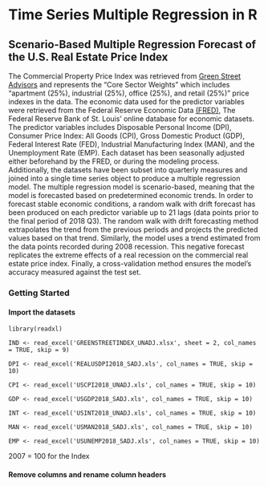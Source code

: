 # Time Series Multiple Regression in R
## Scenario-Based Multiple Regression Forecast of the U.S. Real Estate Price Index
The Commercial Property Price Index was retrieved from [Green Street Advisors](https://www.greenstreetadvisors.com/insights/CPPI) and represents the “Core Sector Weights” which includes “apartment (25%), industrial (25%), office (25%), and retail (25%)” price indexes in the data. The economic data used for the predictor variables were retrieved from the Federal Reserve Economic Data [(FRED)]( https://fred.stlouisfed.org/), The Federal Reserve Bank of St. Louis’ online database for economic datasets. The predictor variables includes Disposable Personal Income (DPI), Consumer Price Index: All Goods (CPI), Gross Domestic Product (GDP), Federal Interest Rate (FED), Industrial Manufacturing Index (MAN), and the Unemployment Rate (EMP). Each dataset has been seasonally adjusted either beforehand by the FRED, or during the modeling process. Additionally, the datasets have been subset into quarterly measures and joined into a single time series object to produce a multiple regression model. The multiple regression model is scenario-based, meaning that the model is forecasted based on predetermined economic trends. In order to forecast stable economic conditions, a random walk with drift forecast has been produced on each predictor variable up to 21 lags (data points prior to the final period of 2018 Q3). The random walk with drift forecasting method extrapolates the trend from the previous periods and projects the predicted values based on that trend. Similarly, the model uses a trend estimated from the data points recorded during 2008 recession. This negative forecast replicates the extreme effects of a real recession on the commercial real estate price index. Finally, a cross-validation method ensures the model’s accuracy measured against the test set.  
### Getting Started
#### Import the datasets
```
library(readxl)

IND <- read_excel('GREENSTREETINDEX_UNADJ.xlsx', sheet = 2, col_names = TRUE, skip = 9)  

DPI <- read_excel('REALUSDPI2018_SADJ.xls', col_names = TRUE, skip = 10)  

CPI <- read_excel('USCPI2018_UNADJ.xls', col_names = TRUE, skip = 10)  

GDP <- read_excel('USGDP2018_SADJ.xls', col_names = TRUE, skip = 10)  

INT <- read_excel('USINT2018_UNADJ.xls', col_names = TRUE, skip = 10)  

MAN <- read_excel('USMAN2018_SADJ.xls', col_names = TRUE, skip = 10)  

EMP <- read_excel('USUNEMP2018_SADJ.xls', col_names = TRUE, skip = 10)

```
2007 = 100 for the Index

#### Remove columns and rename column headers
